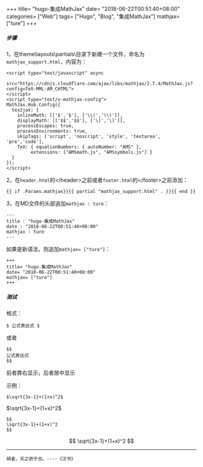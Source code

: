 +++
title= "hugo-集成MathJax"
date= "2018-06-22T00:51:40+08:00"
categories= ["Web"]
tags= ["Hugo", "Blog", "集成MathJax"]
mathjax= ["ture"]
+++

##### 步骤

1，在theme\layouts\partials\目录下新建一个文件，命名为 `mathjax_support.html`，内容为：

	<script type="text/javascript" async
	  src="https://cdnjs.cloudflare.com/ajax/libs/mathjax/2.7.4/MathJax.js?config=TeX-MML-AM_CHTML">
	</script>
	<script type="text/x-mathjax-config">
	MathJax.Hub.Config({
	  tex2jax: {
		inlineMath: [['$','$'], ['\\(','\\)']],
		displayMath: [['$$','$$'], ['\[','\]']],
		processEscapes: true,
		processEnvironments: true,
		skipTags: ['script', 'noscript', 'style', 'textarea', 'pre','code'],
		TeX: { equationNumbers: { autoNumber: "AMS" },
			 extensions: ["AMSmath.js", "AMSsymbols.js"] }
	  }
	});
	</script>
	
2，在`header.html`的\</header>之前或者`footer.html`的\</footer>之前添加：

	{{ if .Params.mathjax}}{{ partial "mathjax_support.html" . }}{{ end }}
	
3，在MD文件的头部追加`mathjax : ture`：

	---
	title : "hugo-集成MathJax"
	date : "2018-06-22T00:51:40+08:00"
	mathjax : ture
	---
	
如果是新语法，则追加`mathjax= ["ture"]`：

	+++
	title= "hugo-集成MathJax"
	date= "2018-06-22T00:51:40+08:00"
	mathjax= ["ture"]
	+++

##### 测试

格式：

	$ 公式表达式 $
	
或者

	$$ 
	公式表达式 
	$$
	
前者靠右显示，后者居中显示


示例：

	$\sqrt{3x-1}+(1+x)^2$
	
$\sqrt{3x-1}+(1+x)^2$
	

	$$
	\sqrt{3x-1}+(1+x)^2
	$$

$$
\sqrt{3x-1}+(1+x)^2
$$
	
	
***
`胡者，天之骄子也。----《汉书》`